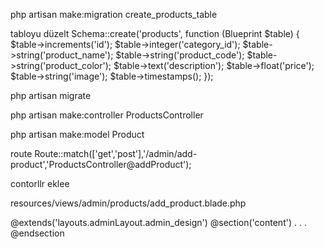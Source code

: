 php artisan make:migration create_products_table

tabloyu düzelt
        Schema::create('products', function (Blueprint $table) {
            $table->increments('id');
            $table->integer('category_id');
            $table->string('product_name');
            $table->string('product_code');
            $table->string('product_color');
            $table->text('description');
            $table->float('price');
            $table->string('image');
            $table->timestamps();
        });
		
php artisan migrate


php artisan make:controller ProductsController


php artisan make:model Product


route
Route::match(['get','post'],'/admin/add-product','ProductsController@addProduct');

contorllr eklee



resources/views/admin/products/add_product.blade.php

@extends('layouts.adminLayout.admin_design')
@section('content')
.
.
.
@endsection















